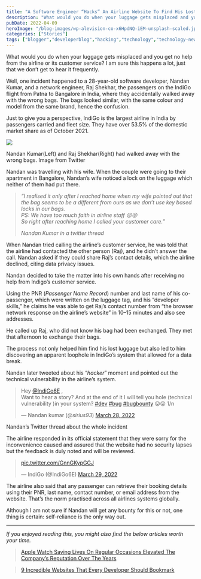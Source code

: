 ```yaml
---
title: "A Software Engineer “Hacks” An Airline Website To Find His Lost Luggage"
description: "What would you do when your luggage gets misplaced and you get no help from the airline or its customer service? I am sure this happens a lot, just that we don’t get to hear it frequently. Well, one incident happened to a 28-year-old software developer, Nandan Kumar, and a network engineer, Raj Shekhar, the [&hellip;]"
pubDate: 2022-04-09
heroImage: "/blog-images/wp-alevision-co-x6HpdNQ-iEM-unsplash-scaled.jpg"
categories: ["Stories"]
tags: ["blogger","developerblog","hacking","technology","technology-news","thedeveloperstory"]
---
```


What would you do when your luggage gets misplaced and you get no help from the airline or its customer service? I am sure this happens a lot, just that we don’t get to hear it frequently.

Well, one incident happened to a 28-year-old software developer, Nandan Kumar, and a network engineer, Raj Shekhar, the passengers on the IndiGo flight from Patna to Bangalore in India, where they accidentally walked away with the wrong bags. The bags looked similar, with the same colour and model from the same brand, hence the confusion.

Just to give you a perspective, IndiGo is the largest airline in India by passengers carried and fleet size. They have over 53.5% of the domestic market share as of October 2021.

![](https://thedeveloperstory.com/wp-content/uploads/2022/04/nandan_kumar_luggage.jpg)

Nandan Kumar(Left) and Raj Shekhar(Right) had walked away with the wrong bags. Image from Twitter  

Nandan was travelling with his wife. When the couple were going to their apartment in Bangalore, Nandan’s wife noticed a lock on the luggage which neither of them had put there.

> _“I realised it only after I reached home when my wife pointed out that the bag seems to be a different from ours as we don’t use key based locks in our bags._  
> _PS: We have too much faith in airline staff 😝😝_  
> _So right after reaching home I called your customer care.”_
> 
> _Nandan Kumar in a twitter thread_

When Nandan tried calling the airline’s customer service, he was told that the airline had contacted the other person (Raj), and he didn’t answer the call. Nandan asked if they could share Raj’s contact details, which the airline declined, citing data privacy issues.

Nandan decided to take the matter into his own hands after receiving no help from Indigo’s customer service.

Using the PNR (_Passenger Name Record_) number and last name of his co-passenger, which were written on the luggage tag, and his “developer skills,” he claims he was able to get Raj’s contact number from “the browser network response on the airline’s website” in 10–15 minutes and also see addresses.

He called up Raj, who did not know his bag had been exchanged. They met that afternoon to exchange their bags.

The process not only helped him find his lost luggage but also led to him discovering an apparent loophole in IndiGo’s system that allowed for a data break.

Nandan later tweeted about his “_hacker_” moment and pointed out the technical vulnerability in the airline’s system.

> Hey [@IndiGo6E](https://twitter.com/IndiGo6E?ref_src=twsrc%5Etfw) ,  
> Want to hear a story? And at the end of it I will tell you hole (technical vulnerability )in your system? [#dev](https://twitter.com/hashtag/dev?src=hash&ref_src=twsrc%5Etfw) [#bug](https://twitter.com/hashtag/bug?src=hash&ref_src=twsrc%5Etfw) [#bugbounty](https://twitter.com/hashtag/bugbounty?src=hash&ref_src=twsrc%5Etfw) 😝😝 1/n
> 
> — Nandan kumar (@_sirius93_) [March 28, 2022](https://twitter.com/_sirius93_/status/1508423479594733568?ref_src=twsrc%5Etfw)

Nandan’s Twitter thread about the whole incident  

The airline responded in its official statement that they were sorry for the inconvenience caused and assured that the website had no security lapses but the feedback is duly noted and will be reviewed.

> [pic.twitter.com/GnnGKypGGJ](https://t.co/GnnGKypGGJ)
> 
> — IndiGo (@IndiGo6E) [March 29, 2022](https://twitter.com/IndiGo6E/status/1508748146717130758?ref_src=twsrc%5Etfw)

The airline also said that any passenger can retrieve their booking details using their PNR, last name, contact number, or email address from the website. That’s the norm practised across all airlines systems globally.

Although I am not sure if Nandan will get any bounty for this or not, one thing is certain: self-reliance is the only way out.

* * *

_If you enjoyed reading this, you might also find the below articles worth your time._[](https://medium.com/illumination/apple-watch-saving-lives-on-regular-occasions-elevated-the-companys-reputation-over-the-years-868565fcac61)

> [Apple Watch Saving Lives On Regular Occasions Elevated The Company’s Reputation Over The Years](https://thedeveloperstory.com/2022/03/20/apple-watch-saving-lives-on-regular-occasions-elevated-the-companys-reputation-over-the-years/)

> [9 Incredible Websites That Every Developer Should Bookmark](https://thedeveloperstory.com/2022/04/04/9-incredible-websites-that-every-developer-should-bookmark/)